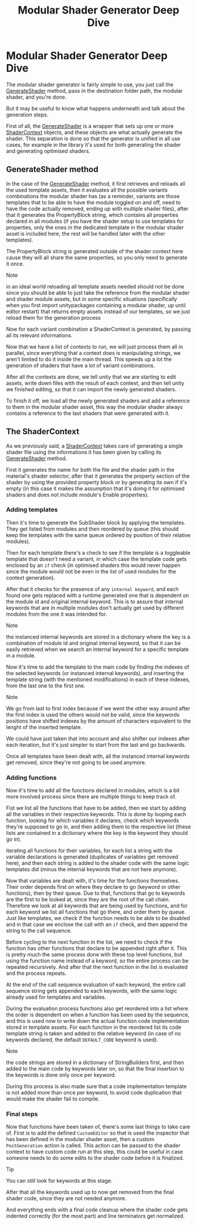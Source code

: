 ﻿---
uid: adv-GeneratorDive
title: Modular Shader Generator Deep Dive
---

# Modular Shader Generator Deep Dive

The modular shader generator is fairly simple to use, you just call the [GenerateShader](xref:VRLabs.ModularShaderSystem.ShaderGenerator.GenerateShader(System.String,VRLabs.ModularShaderSystem.ModularShader,System.Boolean)) method, pass in the destination folder path, the modular shader, and you're done.

But it may be useful to know what happens underneath and talk about the generation steps.

First of all, the [GenerateShader](xref:VRLabs.ModularShaderSystem.ShaderGenerator.GenerateShader(System.String,VRLabs.ModularShaderSystem.ModularShader,System.Boolean)) is a wrapper that sets up one or more [ShaderContext](xref:VRLabs.ModularShaderSystem.ShaderGenerator.ShaderContext) objects, and these objects are what actually generate the shader.
This separation is done so that the generator is unified in all use cases, for example in the library it's used for both generating the shader and generating optimised shaders.

## GenerateShader method

In the case of the [GenerateShader](xref:VRLabs.ModularShaderSystem.ShaderGenerator.GenerateShader(System.String,VRLabs.ModularShaderSystem.ModularShader,System.Boolean)) method, it first retrieves and reloads all the used template assets,
then it evaluates all the possible variants combinations the modular shader has (as a reminder, variants are those templates that to be able to have the module toggled on and off, need to have the code actually removed, ending up with multiple shader files), 
after that it generates the PropertyBlock string, which contains all properties declared in all modules (if you have the shader setup to use templates for properties, only the ones in the dedicated template in the modular shader asset is included here, the rest will be handled later with the other templates).

The PropertyBlock string is generated outside of the shader context here cause they will all share the same properties, so you only need to generate it once.

> [!NOTE]
> in an ideal world reloading all template assets needed should not be done since you should be able to just take the reference from the modular shader and shader module assets, but in some specific situations (specifically when you first import unitypackages containing a modular shader, up until editor restart) that returns empty assets instead of our templates, so we just reload them for the generation process


Now for each variant combination a ShaderContext is generated, by passing all its relevant informations.

Now that we have a list of contexts to run, we will just process them all in parallel, since everything that a context does is manipulating strings, we aren't limited to do it inside the main thread. This speeds up a lot the generation of shaders that have a lot of variant combinations. 

After all the contexts are done, we tell unity that we are starting to edit assets, write down files with the result of each context, and then tell unity we finished editing, so that it can import the newly generated shaders.

To finish it off, we load all the newly generated shaders and add a reference to them in the modular shader asset, this way the modular shader always contains a reference to the last shaders that were generated with it.

## The ShaderContext 

As we previously said, a [ShaderContext](xref:VRLabs.ModularShaderSystem.ShaderGenerator.ShaderContext) takes care of generating a single shader file using the informations it has been given by calling its [GenerateShader](xref:VRLabs.ModularShaderSystem.ShaderGenerator.GenerateShader(System.String,VRLabs.ModularShaderSystem.ModularShader,System.Boolean)) method.

First it generates the name for both the file and the shader path in the material's shader selector, after that it generates the property section of the shader by using the provided property block or by generating its own if it's empty (in this case it makes the assumption that it's doing it for optimised shaders and does not include module's Enable properties).

### Adding templates

Then it's time to generate the SubShader block by applying the templates. They get listed from modules and then reordered by queue (this should keep the templates with the same queue ordered by position of their relative modules).

Then for each template there's a check to see if the template is a toggleable template that doesn't need a variant, in which case the template code gets enclosed by an `if` check (in optimised shaders this would never happen since the module would not be even in the list of used modules for the context generation).

After that it checks for the presence of any `internal keyword`, and each found one gets replaced with a runtime generated one that is dependent on the module id and original internal keyword. This is to assure that internal keywords that are in multiple modules don't actually get used by different modules from the one it was intended for.

> [!NOTE]
> the instanced internal keywords are stored in a dictionary where the key is a combination of module id and original internal keyword, so that it can be easily retrieved when we search an internal keyword for a specific template in a module.

Now it's time to add the template to the main code by finding the indexes of the selected keywords (or instanced internal keywords), and inserting the template string (with the mentioned modifications) in each of these indexes, from the last one to the first one.

> [!NOTE]
> We go from last to first index because if we went the other way around after the first index is used the others would not be valid, since the keywords positions have shifted indexes by the amount of characters equivalent to the lenght of the inserted template.
> 
> We could have just taken that into account and also shifter our indexes after each iteration, but it's just simpler to start from the last and go backwards.

Once all templates have been dealt with, all the instanced internal keywords get removed, since they're not going to be used anymore.

### Adding functions

Now it's time to add all the functions declared in modules, which is a bit more involved process since there are multiple things to keep track of.

Fist we list all the functions that have to be added, then we start by adding all the variables in their respective keywords.
This is done by looping each function, looking for which variables it declares, check which keywords they're supposed to go in, and then adding them to the respective list (these lists are contained in a dictionary where the key is the keyword they should go in).

iterating all functions for their variables, for each list a string with the variable declarations is generated (duplicates of variables get removed here), and then each string is added to the shader code with the same logic templates did (minus the internal keywords that are not here anymore).

Now that variables are dealt with, it's time for the functions themselves. Their order depends first on where they declare to go (keyword or other functions), then by their queue.
Due to that, functions that go to keywords are the first to be looked at, since they are the root of the call chain. Therefore we look at all keywords that are being used by functions, and for each keyword we list all functions that go there, and order them by queue. Just like templates, we check if the function needs to be able to be disabled and in that case we enclose the call with an `if` check, and then append the string to the call sequence. 

Before cycling to the next function in the list, we need to check if the function has other functions that declare to be appended right after it. This is pretty much the same process done with these top level functions, but using the function name instead of a keyword, so the entire process can be repeated recursively. And after that the next function in the list is evaluated and the process repeats.

At the end of the call sequence evaluation of each keyword, the entire call sequence string gets appended to each keywords, with the same logic already used for templates and variables.

During the evaluation process functions also get reordered into a list where the order is dependent on when a function has been used by the sequence, and this is used now to write down the actual function code implementation stored in template assets.
For each function in the reordered list its code template string is taken and added to the relative keyword (in case of no keywords declared, the default `DEFAULT_CODE` keyword is used).

> [!NOTE]
> the code strings are stored in a dictionary of StringBuilders first, and then added to the main code by keywords later on, so that the final insertion to the keywords is done only once per keyword.

During this process is also made sure that a code implementation template is not added more than once per keyword, to avoid code duplication that would make the shader fail to compile.

### Final steps

Now that functions have been taken of, there's some last things to take care of.
First is to add the defined `CustomEditor` so that is used the inspector that has been defined in the modular shader asset, then a custom `PostGeneration` action is called.
This action can be passed to the shader context to have custom code run at this step, this could be useful in case someone needs to do some edits to the shader code before it is finalized.

> [!TIP]
> You can still look for keywords at this stage.

After that all the keywords used up to now get removed from the final shader code, since they are not needed anymore.

And everything ends with a final code cleanup where the shader code gets indented correctly (for the most part) and line terminators get normalized.

